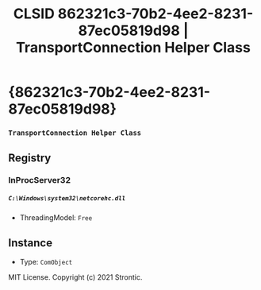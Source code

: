 ﻿---
title: "CLSID 862321c3-70b2-4ee2-8231-87ec05819d98 | TransportConnection Helper Class"
excerpt: What is COM-Object CLSID 862321c3-70b2-4ee2-8231-87ec05819d98?
---

# {862321c3-70b2-4ee2-8231-87ec05819d98}

### `TransportConnection Helper Class`

## Registry


### InProcServer32

##### `C:\Windows\system32\netcorehc.dll`
* ThreadingModel: `Free`

## Instance

* Type: `ComObject`

MIT License. Copyright (c) 2021 Strontic.


